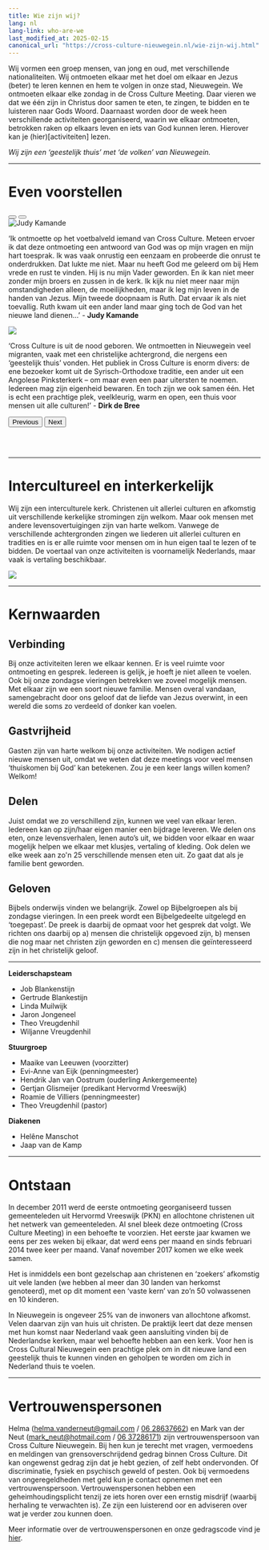 ```yaml
---
title: Wie zijn wij?
lang: nl
lang-link: who-are-we
last_modified_at: 2025-02-15
canonical_url: "https://cross-culture-nieuwegein.nl/wie-zijn-wij.html"
---
```

Wij vormen een groep mensen, van jong en oud, met verschillende nationaliteiten. Wij ontmoeten elkaar met het doel om elkaar en Jezus (beter) te leren kennen en hem te volgen in onze stad, Nieuwegein. We ontmoeten elkaar elke zondag in de Cross Culture Meeting. Daar vieren we dat we één zijn in Christus door samen te eten, te zingen, te bidden en te luisteren naar Gods Woord. Daarnaast worden door de week heen verschillende activiteiten georganiseerd, waarin we elkaar ontmoeten, betrokken raken op elkaars leven en iets van God kunnen leren. Hierover kan je (hier)[activiteiten] lezen.

*Wij zijn een ‘geestelijk thuis’ met ‘de volken’ van Nieuwegein.*

------------------------------------------------------------------------------------------------------------------------

# Even voorstellen

<div id="carouselExampleIndicators" class="carousel slide" data-bs-ride="carousel">
  <div class="carousel-indicators">
    <button type="button" data-bs-target="#carouselExampleIndicators" data-bs-slide-to="0" class="active" aria-current="true" aria-label="Slide 1"></button>
    <button type="button" data-bs-target="#carouselExampleIndicators" data-bs-slide-to="1" aria-label="Slide 2"></button>
  </div>
  <div class="carousel-inner">
    <div class="carousel-item active">
        <div class="container">
            <div class="row">
                <div class="col-12 col-sm-3"><img src="assets/img/judy.jpg" class="rounded" alt="Judy Kamande"/></div>
                <div class="col-12 col-sm-9"><p>‘Ik ontmoette op het voetbalveld iemand van Cross Culture. Meteen ervoer ik dat deze ontmoeting een antwoord van God was op mijn vragen en mijn hart toesprak. Ik was vaak onrustig een eenzaam en probeerde die onrust te onderdrukken. Dat lukte me niet. Maar nu heeft God me geleerd om bij Hem vrede en rust te vinden. Hij is nu mijn Vader geworden. En ik kan niet meer zonder mijn broers en zussen in de kerk. Ik kijk nu niet meer naar mijn omstandigheden alleen, de moeilijkheden, maar ik leg mijn leven in de handen van Jezus. Mijn tweede doopnaam is Ruth. Dat ervaar ik als niet toevallig. Ruth kwam uit een ander land maar ging toch de God van het nieuwe land dienen...’ - <strong>Judy Kamande</strong></p></div>
            </div>
        </div>
    </div>
    <div class="carousel-item">
        <div class="container">
            <div class="row">
                <div class="col-12 col-sm-3"><img src="assets/img/dirk.jpg" class="rounded"/></div>
                <div class="col-12 col-sm-9"><p>‘Cross Culture is uit de nood geboren. We ontmoetten in Nieuwegein veel migranten, vaak met een christelijke achtergrond, die nergens een ‘geestelijk thuis’ vonden. Het publiek in Cross Culture is enorm divers: de ene bezoeker komt uit de Syrisch-Orthodoxe traditie, een ander uit een Angolese Pinksterkerk – om maar even een paar uitersten te noemen. Iedereen mag zijn eigenheid bewaren. En toch zijn we ook samen één. Het is echt een prachtige plek, veelkleurig, warm en open, een thuis voor mensen uit alle culturen!’ - <strong>Dirk de Bree</strong></p></div>
            </div>
        </div>
    </div>
  </div>
  <button class="carousel-control-prev" type="button" data-bs-target="#carouselExampleIndicators" data-bs-slide="prev">
    <span class="carousel-control-prev-icon" aria-hidden="true"></span>
    <span class="visually-hidden">Previous</span>
  </button>
  <button class="carousel-control-next" type="button" data-bs-target="#carouselExampleIndicators" data-bs-slide="next">
    <span class="carousel-control-next-icon" aria-hidden="true"></span>
    <span class="visually-hidden">Next</span>
  </button>
</div>

<hr style="margin-top: 60px;" />

# Intercultureel en interkerkelijk
Wij zijn een interculturele kerk. Christenen uit allerlei culturen en afkomstig uit verschillende kerkelijke stromingen zijn welkom. Maar ook mensen met andere levensovertuigingen zijn van harte welkom. Vanwege de verschillende achtergronden zingen we liederen uit allerlei culturen en tradities en is er alle ruimte voor mensen om in hun eigen taal te lezen of te bidden. De voertaal van onze activiteiten is voornamelijk Nederlands, maar vaak is vertaling beschikbaar.

![](./assets/img/wie-zijn-wij.jpg)

------------------------------------------------------------------------------------------------------------------------

# Kernwaarden
## Verbinding
Bij onze activiteiten leren we elkaar kennen. 
Er is veel ruimte voor ontmoeting en gesprek. 
Iedereen is gelijk, je hoeft je niet alleen te voelen. 
Ook bij onze zondagse vieringen betrekken we zoveel mogelijk mensen. 
Met elkaar zijn we een soort nieuwe familie. 
Mensen overal vandaan, samengebracht door ons geloof dat de liefde van Jezus overwint, in een wereld die soms zo verdeeld of donker kan voelen.

## Gastvrijheid
Gasten zijn van harte welkom bij onze activiteiten. 
We nodigen actief nieuwe mensen uit, omdat we weten dat deze meetings voor veel mensen ‘thuiskomen bij God’ kan betekenen. 
Zou je een keer langs willen komen? 
Welkom!

## Delen
Juist omdat we zo verschillend zijn, kunnen we veel van elkaar leren. 
Iedereen kan op zijn/haar eigen manier een bijdrage leveren. 
We delen ons eten, onze levensverhalen, lenen auto’s uit, we bidden voor elkaar en waar mogelijk helpen we elkaar met klusjes, vertaling of kleding. 
Ook delen we elke week aan zo'n 25 verschillende mensen eten uit. 
Zo gaat dat als je familie bent geworden.

## Geloven
Bijbels onderwijs vinden we belangrijk. 
Zowel op Bijbelgroepen als bij zondagse vieringen. 
In een preek wordt een Bijbelgedeelte uitgelegd en ‘toegepast’. 
De preek is daarbij de opmaat voor het gesprek dat volgt. 
We richten ons daarbij op a) mensen die christelijk opgevoed zijn, b) mensen die nog maar net christen zijn geworden en c) mensen die geïnteresseerd zijn in het christelijk geloof.

------------------------------------------------------------------------------------------------------------------------

<div class="container" id="team">
  <div class="row">
    <div class="col-12 col-md-4">
      <strong>Leiderschapsteam</strong>
      <ul>
        <li>Job Blankenstijn</li>
        <li>Gertrude Blankestijn</li>
        <li>Linda Muilwijk</li>
        <li>Jaron Jongeneel</li>
        <li>Theo Vreugdenhil</li>
        <li>Wiljanne Vreugdenhil</li>
      </ul>
    </div>
    <div class="col-12 col-md-4">
      <strong>Stuurgroep</strong>
      <ul>
        <li>Maaike van Leeuwen (voorzitter)</li>
        <li>Evi-Anne van Eijk (penningmeester)</li>
        <li>Hendrik Jan van Oostrum (ouderling Ankergemeente)</li>
        <li>Gertjan Glismeijer (predikant Hervormd Vreeswijk)</li>
        <li>Roamie de Villiers (penningmeester)</li>
        <li>Theo Vreugdenhil (pastor)</li>
      </ul>
    </div>
    <div class="col-12 col-md-4">
      <strong>Diakenen</strong>
      <ul>
        <li>Helêne Manschot</li>
        <li>Jaap van de Kamp</li>
      </ul>
    </div>
  </div>
</div>

------------------------------------------------------------------------------------------------------------------------

<h1 id="ontstaan">Ontstaan</h1>
In december 2011 werd de eerste ontmoeting georganiseerd tussen gemeenteleden uit Hervormd Vreeswijk (PKN) en allochtone christenen uit het netwerk van gemeenteleden. 
Al snel bleek deze ontmoeting (Cross Culture Meeting) in een behoefte te voorzien. 
Het eerste jaar kwamen we eens per zes weken bij elkaar, dat werd eens per maand en sinds februari 2014 twee keer per maand. 
Vanaf november 2017 komen we elke week samen.

Het is inmiddels een bont gezelschap aan christenen en ‘zoekers’ afkomstig uit vele landen (we hebben al meer dan 30 landen van herkomst genoteerd), met op dit moment een ‘vaste kern’ van zo’n 50 volwassenen en 10 kinderen.

In Nieuwegein is ongeveer 25% van de inwoners van allochtone afkomst. 
Velen daarvan zijn van huis uit christen. 
De praktijk leert dat deze mensen met hun komst naar Nederland vaak geen aansluiting vinden bij de Nederlandse kerken, maar wel behoefte hebben aan een kerk. 
Voor hen is Cross Cultural Nieuwegein een prachtige plek om in dit nieuwe land een geestelijk thuis te kunnen vinden en geholpen te worden om zich in Nederland thuis te voelen.

------------------------------------------------------------------------------------------------------------------------

<h1 id="vertrouwenspersonen">Vertrouwenspersonen</h1>

Helma (<helma.vanderneut@gmail.com> / [06 28637662](tel:+31628637662)) en Mark van der Neut (<mark_neut@hotmail.com> / [06 37286171](tel+31637286171)) zijn vertrouwenspersoon van Cross Culture Nieuwegein. 
Bij hen kun je terecht met vragen, vermoedens en meldingen van grensoverschrijdend gedrag binnen Cross Culture. 
Dit kan ongewenst gedrag zijn dat je hebt gezien, of zelf hebt ondervonden. 
Of discriminatie, fysiek en psychisch geweld of pesten. 
Ook bij vermoedens van ongeregeldheden met geld kun je contact opnemen met een vertrouwenspersoon.
Vertrouwenspersonen hebben een geheimhoudingsplicht tenzij ze iets horen over een ernstig misdrijf (waarbij herhaling te verwachten is). 
Ze zijn een luisterend oor en adviseren over wat je verder zou kunnen doen.

Meer informatie over de vertrouwenspersonen en onze gedragscode vind je [hier](assets/doc/veiligheid.pdf).